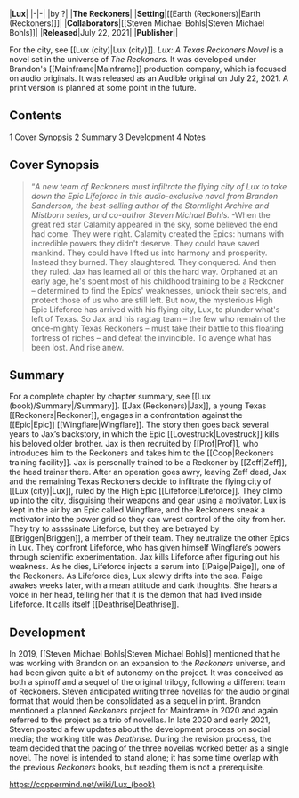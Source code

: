 |**Lux**|
|-|-|
|by ?|
|**The Reckoners**|
|**Setting**|[[Earth (Reckoners)\|Earth (Reckoners)]]|
|**Collaborators**|[[Steven Michael Bohls\|Steven Michael Bohls]]|
|**Released**|July 22, 2021|
|**Publisher**||

For the city, see [[Lux (city)\|Lux (city)]].
*Lux: A Texas Reckoners Novel* is a novel set in the universe of *The Reckoners*. It was developed under Brandon's [[Mainframe\|Mainframe]] production company, which is focused on audio originals. It was released as an Audible original on July 22, 2021. A print version is planned at some point in the future.

## Contents

1 Cover Synopsis
2 Summary
3 Development
4 Notes


## Cover Synopsis
>“*A new team of Reckoners must infiltrate the flying city of Lux to take down the Epic Lifeforce in this audio-exclusive novel from Brandon Sanderson, the best-selling author of the Stormlight Archive and Mistborn series, and co-author Steven Michael Bohls.*
\-When the great red star Calamity appeared in the sky, some believed the end had come. They were right.
Calamity created the Epics: humans with incredible powers they didn't deserve.
They could have saved mankind. They could have lifted us into harmony and prosperity. Instead they burned. They slaughtered. They conquered. And then they ruled.
Jax has learned all of this the hard way. Orphaned at an early age, he's spent most of his childhood training to be a Reckoner – determined to find the Epics' weaknesses, unlock their secrets, and protect those of us who are still left.
But now, the mysterious High Epic Lifeforce has arrived with his flying city, Lux, to plunder what's left of Texas. So Jax and his ragtag team – the few who remain of the once-mighty Texas Reckoners – must take their battle to this floating fortress of riches – and defeat the invincible.
To avenge what has been lost. And rise anew.


## Summary
For a complete chapter by chapter summary, see [[Lux (book)/Summary\|/Summary]].
[[Jax (Reckoners)\|Jax]], a young Texas [[Reckoners\|Reckoner]], engages in a confrontation against the [[Epic\|Epic]] [[Wingflare\|Wingflare]]. The story then goes back several years to Jax’s backstory, in which the Epic [[Lovestruck\|Lovestruck]] kills his beloved older brother. Jax is then recruited by [[Prof\|Prof]], who introduces him to the Reckoners and takes him to the [[Coop\|Reckoners training facility]]. Jax is personally trained to be a Reckoner by [[Zeff\|Zeff]], the head trainer there. After an operation goes awry, leaving Zeff dead, Jax and the remaining Texas Reckoners decide to infiltrate the flying city of [[Lux (city)\|Lux]], ruled by the High Epic [[Lifeforce\|Lifeforce]].
They climb up into the city, disguising their weapons and gear using a motivator. Lux is kept in the air by an Epic called Wingflare, and the Reckoners sneak a motivator into the power grid so they can wrest control of the city from her. They try to assssinate Lifeforce, but they are betrayed by [[Briggen\|Briggen]], a member of their team. They neutralize the other Epics in Lux. They confront Lifeforce, who has given himself Wingflare’s powers through scientific experimentation. Jax kills Lifeforce after figuring out his weakness. As he dies,
Lifeforce injects a serum into [[Paige\|Paige]], one of the Reckoners. As Lifeforce dies, Lux slowly drifts into the sea. Paige awakes weeks later, with a mean attitude and dark thoughts. She hears a voice in her head, telling her that it is the demon that had lived inside Lifeforce. It calls itself [[Deathrise\|Deathrise]].

## Development
In 2019, [[Steven Michael Bohls\|Steven Michael Bohls]] mentioned that he was working with Brandon on an expansion to the *Reckoners* universe, and had been given quite a bit of autonomy on the project. It was conceived as both a spinoff and a sequel of the original trilogy, following a different team of Reckoners. Steven anticipated writing three novellas for the audio original format that would then be consolidated as a sequel in print.
Brandon mentioned a planned *Reckoners* project for Mainframe in 2020 and again referred to the project as a trio of novellas. In late 2020 and early 2021, Steven posted a few updates about the development process on social media; the working title was *Deathrise*. During the revision process, the team decided that the pacing of the three novellas worked better as a single novel. The novel is intended to stand alone; it has some time overlap with the previous *Reckoners* books, but reading them is not a prerequisite.



https://coppermind.net/wiki/Lux_(book)